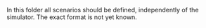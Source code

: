 In this folder all scenarios should be defined, independently of the simulator.
The exact format is not yet known.
